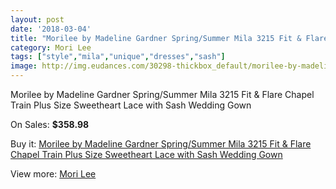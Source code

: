 ```yaml
---
layout: post
date: '2018-03-04'
title: "Morilee by Madeline Gardner Spring/Summer Mila 3215 Fit & Flare Chapel Train Plus Size Sweetheart Lace with Sash Wedding Gown"
category: Mori Lee
tags: ["style","mila","unique","dresses","sash"]
image: http://img.eudances.com/30298-thickbox_default/morilee-by-madeline-gardner-spring-summer-mila-3215-fit-flare-chapel-train-plus-size-sweetheart-lace-with-sash-wedding-gown.jpg
---
```

Morilee by Madeline Gardner Spring/Summer Mila 3215 Fit & Flare Chapel Train Plus Size Sweetheart Lace with Sash Wedding Gown

On Sales: **$358.98**
<a href="https://www.eudances.com/en/mori-lee/9697-morilee-by-madeline-gardner-spring-summer-mila-3215-fit-flare-chapel-train-plus-size-sweetheart-lace-with-sash-wedding-gown.html"><amp-img layout="responsive" width="600" height="600" src="//img.eudances.com/30298-thickbox_default/morilee-by-madeline-gardner-spring-summer-mila-3215-fit-flare-chapel-train-plus-size-sweetheart-lace-with-sash-wedding-gown.jpg" alt="Morilee by Madeline Gardner Spring/Summer Mila 3215 Fit & Flare Chapel Train Plus Size Sweetheart Lace with Sash Wedding Gown 0" /></a>
<a href="https://www.eudances.com/en/mori-lee/9697-morilee-by-madeline-gardner-spring-summer-mila-3215-fit-flare-chapel-train-plus-size-sweetheart-lace-with-sash-wedding-gown.html"><amp-img layout="responsive" width="600" height="600" src="//img.eudances.com/30305-thickbox_default/morilee-by-madeline-gardner-spring-summer-mila-3215-fit-flare-chapel-train-plus-size-sweetheart-lace-with-sash-wedding-gown.jpg" alt="Morilee by Madeline Gardner Spring/Summer Mila 3215 Fit & Flare Chapel Train Plus Size Sweetheart Lace with Sash Wedding Gown 1" /></a>
<a href="https://www.eudances.com/en/mori-lee/9697-morilee-by-madeline-gardner-spring-summer-mila-3215-fit-flare-chapel-train-plus-size-sweetheart-lace-with-sash-wedding-gown.html"><amp-img layout="responsive" width="600" height="600" src="//img.eudances.com/30304-thickbox_default/morilee-by-madeline-gardner-spring-summer-mila-3215-fit-flare-chapel-train-plus-size-sweetheart-lace-with-sash-wedding-gown.jpg" alt="Morilee by Madeline Gardner Spring/Summer Mila 3215 Fit & Flare Chapel Train Plus Size Sweetheart Lace with Sash Wedding Gown 2" /></a>
<a href="https://www.eudances.com/en/mori-lee/9697-morilee-by-madeline-gardner-spring-summer-mila-3215-fit-flare-chapel-train-plus-size-sweetheart-lace-with-sash-wedding-gown.html"><amp-img layout="responsive" width="600" height="600" src="//img.eudances.com/30303-thickbox_default/morilee-by-madeline-gardner-spring-summer-mila-3215-fit-flare-chapel-train-plus-size-sweetheart-lace-with-sash-wedding-gown.jpg" alt="Morilee by Madeline Gardner Spring/Summer Mila 3215 Fit & Flare Chapel Train Plus Size Sweetheart Lace with Sash Wedding Gown 3" /></a>
<a href="https://www.eudances.com/en/mori-lee/9697-morilee-by-madeline-gardner-spring-summer-mila-3215-fit-flare-chapel-train-plus-size-sweetheart-lace-with-sash-wedding-gown.html"><amp-img layout="responsive" width="600" height="600" src="//img.eudances.com/30302-thickbox_default/morilee-by-madeline-gardner-spring-summer-mila-3215-fit-flare-chapel-train-plus-size-sweetheart-lace-with-sash-wedding-gown.jpg" alt="Morilee by Madeline Gardner Spring/Summer Mila 3215 Fit & Flare Chapel Train Plus Size Sweetheart Lace with Sash Wedding Gown 4" /></a>
<a href="https://www.eudances.com/en/mori-lee/9697-morilee-by-madeline-gardner-spring-summer-mila-3215-fit-flare-chapel-train-plus-size-sweetheart-lace-with-sash-wedding-gown.html"><amp-img layout="responsive" width="600" height="600" src="//img.eudances.com/30301-thickbox_default/morilee-by-madeline-gardner-spring-summer-mila-3215-fit-flare-chapel-train-plus-size-sweetheart-lace-with-sash-wedding-gown.jpg" alt="Morilee by Madeline Gardner Spring/Summer Mila 3215 Fit & Flare Chapel Train Plus Size Sweetheart Lace with Sash Wedding Gown 5" /></a>
<a href="https://www.eudances.com/en/mori-lee/9697-morilee-by-madeline-gardner-spring-summer-mila-3215-fit-flare-chapel-train-plus-size-sweetheart-lace-with-sash-wedding-gown.html"><amp-img layout="responsive" width="600" height="600" src="//img.eudances.com/30300-thickbox_default/morilee-by-madeline-gardner-spring-summer-mila-3215-fit-flare-chapel-train-plus-size-sweetheart-lace-with-sash-wedding-gown.jpg" alt="Morilee by Madeline Gardner Spring/Summer Mila 3215 Fit & Flare Chapel Train Plus Size Sweetheart Lace with Sash Wedding Gown 6" /></a>
<a href="https://www.eudances.com/en/mori-lee/9697-morilee-by-madeline-gardner-spring-summer-mila-3215-fit-flare-chapel-train-plus-size-sweetheart-lace-with-sash-wedding-gown.html"><amp-img layout="responsive" width="600" height="600" src="//img.eudances.com/30299-thickbox_default/morilee-by-madeline-gardner-spring-summer-mila-3215-fit-flare-chapel-train-plus-size-sweetheart-lace-with-sash-wedding-gown.jpg" alt="Morilee by Madeline Gardner Spring/Summer Mila 3215 Fit & Flare Chapel Train Plus Size Sweetheart Lace with Sash Wedding Gown 7" /></a>

Buy it: [Morilee by Madeline Gardner Spring/Summer Mila 3215 Fit & Flare Chapel Train Plus Size Sweetheart Lace with Sash Wedding Gown](https://www.eudances.com/en/mori-lee/9697-morilee-by-madeline-gardner-spring-summer-mila-3215-fit-flare-chapel-train-plus-size-sweetheart-lace-with-sash-wedding-gown.html "Morilee by Madeline Gardner Spring/Summer Mila 3215 Fit & Flare Chapel Train Plus Size Sweetheart Lace with Sash Wedding Gown")

View more: [Mori Lee](https://www.eudances.com/en/9-mori-lee "Mori Lee")